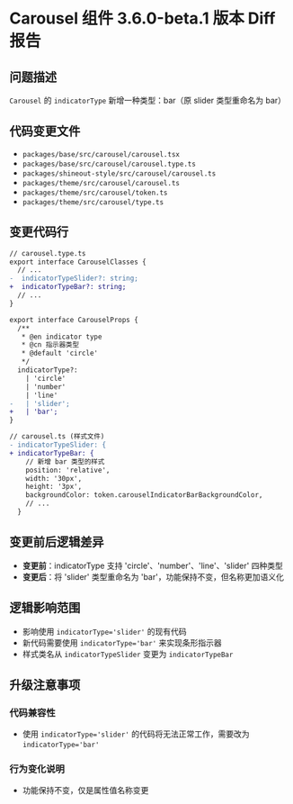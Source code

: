 # Carousel 组件 3.6.0-beta.1 版本 Diff 报告

## 问题描述
`Carousel` 的 `indicatorType` 新增一种类型：bar（原 slider 类型重命名为 bar）

## 代码变更文件
- `packages/base/src/carousel/carousel.tsx`
- `packages/base/src/carousel/carousel.type.ts`
- `packages/shineout-style/src/carousel/carousel.ts`
- `packages/theme/src/carousel/carousel.ts`
- `packages/theme/src/carousel/token.ts`
- `packages/theme/src/carousel/type.ts`

## 变更代码行
```diff
// carousel.type.ts
export interface CarouselClasses {
  // ...
-  indicatorTypeSlider?: string;
+  indicatorTypeBar?: string;
  // ...
}

export interface CarouselProps {
  /**
   * @en indicator type
   * @cn 指示器类型
   * @default 'circle'
   */
  indicatorType?:
    | 'circle'
    | 'number'
    | 'line'
-   | 'slider';
+   | 'bar';
}

// carousel.ts (样式文件)
- indicatorTypeSlider: {
+ indicatorTypeBar: {
    // 新增 bar 类型的样式
    position: 'relative',
    width: '30px',
    height: '3px',
    backgroundColor: token.carouselIndicatorBarBackgroundColor,
    // ...
  }
```

## 变更前后逻辑差异
- **变更前**：indicatorType 支持 'circle'、'number'、'line'、'slider' 四种类型
- **变更后**：将 'slider' 类型重命名为 'bar'，功能保持不变，但名称更加语义化

## 逻辑影响范围
- 影响使用 `indicatorType='slider'` 的现有代码
- 新代码需要使用 `indicatorType='bar'` 来实现条形指示器
- 样式类名从 `indicatorTypeSlider` 变更为 `indicatorTypeBar`

## 升级注意事项

### 代码兼容性
- 使用 `indicatorType='slider'` 的代码将无法正常工作，需要改为 `indicatorType='bar'`

### 行为变化说明
- 功能保持不变，仅是属性值名称变更